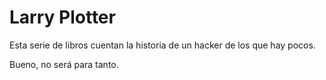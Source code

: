 # Larry Plotter

Esta serie de libros cuentan la historia de un hacker de los que hay pocos.

Bueno, no será para tanto.
